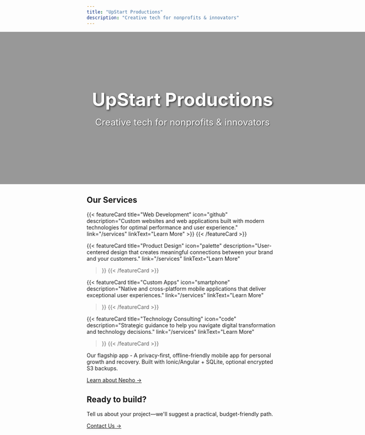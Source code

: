```yaml
---
title: "UpStart Productions"
description: "Creative tech for nonprofits & innovators"
---
```


<div style="position: relative; width: 100vw; height: 400px; margin-left: calc(-50vw + 50%); background-image: url('https://images.unsplash.com/photo-1506905925346-21bda4d32df4?ixlib=rb-4.0.3&ixid=M3wxMjA3fDB8MHxwaG90by1wYWdlfHx8fGVufDB8fHx8fA%3D%3D&auto=format&fit=crop&w=2070&q=80'); background-size: cover; background-position: center; display: flex; align-items: center; justify-content: center;">
  <div style="position: absolute; top: 0; left: 0; right: 0; bottom: 0; background-color: rgba(0, 0, 0, 0.4);"></div>
  <div style="position: relative; z-index: 1; text-align: center; color: white;">
    <h1 style="font-size: 3rem; font-weight: bold; margin: 0; text-shadow: 2px 2px 4px rgba(0,0,0,0.7);">UpStart Productions</h1>
    <p style="font-size: 1.5rem; margin: 1rem 0 0 0; text-shadow: 1px 1px 2px rgba(0,0,0,0.7);">Creative tech for nonprofits & innovators</p>
  </div>
</div>

## Our Services

<div class="feature-cards-grid">
  {{< featureCard 
    title="Web Development" 
    icon="github" 
    description="Custom websites and web applications built with modern technologies for optimal performance and user experience."
    link="/services"
    linkText="Learn More"
  >}}
  {{< /featureCard >}}

  {{< featureCard 
    title="Product Design" 
    icon="palette" 
    description="User-centered design that creates meaningful connections between your brand and your customers."
    link="/services"
    linkText="Learn More"
  >}}
  {{< /featureCard >}}

  {{< featureCard 
    title="Custom Apps" 
    icon="smartphone" 
    description="Native and cross-platform mobile applications that deliver exceptional user experiences."
    link="/services"
    linkText="Learn More"
  >}}
  {{< /featureCard >}}

  {{< featureCard 
    title="Technology Consulting" 
    icon="code" 
    description="Strategic guidance to help you navigate digital transformation and technology decisions."
    link="/services"
    linkText="Learn More"
  >}}
  {{< /featureCard >}}
</div>

Our flagship app - A privacy-first, offline-friendly mobile app for personal growth and recovery. Built with Ionic/Angular + SQLite, optional encrypted S3 backups.

[Learn about Nepho →](/nepho)

## Ready to build?

Tell us about your project—we'll suggest a practical, budget-friendly path.

[Contact Us →](/contact)

